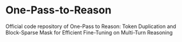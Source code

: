 # One-Pass-to-Reason
Official code repository of One-Pass to Reason: Token Duplication and Block-Sparse Mask for Efficient Fine-Tuning on Multi-Turn Reasoning
